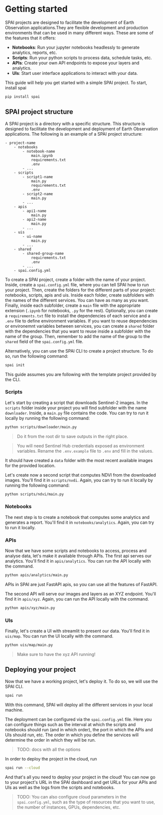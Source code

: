 # Getting started

SPAI projects are designed to facilitate the development of Earth Observation applications.They are flexible development and production environments that can be used in many different ways. These are some of the features that it offers:

- **Notebooks**: Run your jupyter notebooks headlessly to generate analytics, reports, etc.
- **Scripts**: Run your python scripts to process data, schedule tasks, etc.
- **APIs**: Create your own API endpoints to expose your layers and analytics.
- **UIs**: Start user interface applications to interact with your data.

This guide will help you get started with a simple SPAI project. To start, install spai

```bash
pip install spai
```

## SPAI project structure

A SPAI project is a directory with a specific structure. This structure is designed to facilitate the development and deployment of Earth Observation applications. The following is an example of a SPAI project structure:

```
- project-name
    - notebooks
        - notebook-name
            main.ipynb
            requirements.txt
            .env
        - ...
    - scripts
        - script1-name
            main.py
            requirements.txt
            .env
        - script2-name
            main.py
        - ...
    - apis
        - api1-name
            main.py
        - api2-name
            main.py
        - ...
    - uis
        - ui-name
            main.py
        - ...
    - shared
        - shared-group-name
            requirements.txt
            .env
        - ...
    - spai.config.yml
```

To create a SPAI project, create a folder with the name of your project. Inside, create a `spai.config.yml` file, where you can tell SPAI how to run your project. Then, create the folders for the different parts of your project: notebooks, scripts, apis and uis. Inside each folder, create subfolders with the names of the different services. You can have as many as you want. Finally, inside each subfolder, create a `main` file with the appropriate extension (`.ipynb` for notebooks, `.py` for the rest). Optionally, you can create a `requirements.txt` file to install the dependencies of each service and a `.env` file to define environment variables. If you want to reuse dependencies or environemnt variables between services, you can create a `shared` folder with the dependencies that you want to reuse inside a subfolder with the name of the group. Then, remember to add the name of the group to the `shared` field of the `spai.config.yml` file.

Alternatively, you can use the SPAI CLI to create a project structure. To do so, run the following command:

```bash
spai init
```

This guide assumes you are following with the template project provided by the CLI.

### Scripts

Let's start by creating a script that downloads Sentinel-2 images. In the `scripts` folder inside your project you will find subfolder with the name `downloader`. Inside, a `main.py` file contains the code. You can try to run it locally by running the following command:

```bash
python scripts/downloader/main.py
```

> Do it from the root dir to save outputs in the right place.

> You will need Sentinel Hub credentials exposed as environment variables. Rename the `.env.example` file to `.env` and fill in the values.

It should have created a `data` folder with the most recent available images for the provided location.

Let's create now a second script that computes NDVI from the downloaded images. You'll find it in `scripts/nvdi`. Again, you can try to run it locally by running the following command:

```bash
python scripts/ndvi/main.py
```

### Notebooks

The next step is to create a notebook that computes some analytics and generates a report. You'll find it in `notebooks/analytics`. Again, you can try to run it locally.

### APIs

Now that we have some scripts and notebooks to access, process and analyse data, let's make it available through APIs. The first api serves our analytics. You'll find it in `apis/analytics`. You can run the API locally with the command.

```bash
python apis/analytics/main.py
```

APIs in SPAI are just FastAPI apis, so you can use all the features of FastAPI.

The second API will serve our images and layers as an XYZ endpoint. You'll find it in `apis/xyz`. Again, you can run the API locally with the command.

```bash
python apis/xyz/main.py
```

### UIs

Finally, let's create a UI with streamlit to present our data. You'll find it in `uis/map`. You can run the UI locally with the command.

```bash
python uis/map/main.py
```

> Make sure to have the xyz API running!

## Deploying your project

Now that we have a working project, let's deploy it. To do so, we will use the SPAI CLI.

```bash
spai run
```

With this command, SPAI will deploy all the different services in your local machine.

The deployment can be configured via the `spai.config.yml` file. Here you can configure things such as the interval at which the scripts and notebooks should run (and in which order), the port in which the APIs and UIs should run, etc. The order in which you define the services will determine the order in which they will be run.

> TODO: docs with all the options

In order to deploy the project in the cloud, run

```bash
spai run --cloud
```

And that's all you need to deploy your project in the cloud! You can now go to your project's URL in the SPAI dashboard and get URLs for your APIs and UIs as well as the logs from the scripts and notebooks.

> TODO: You can also configure cloud parameters in the `spai.config.yml`, such as the type of resources that you want to use, the number of instances, GPUs, dependencies, etc.
